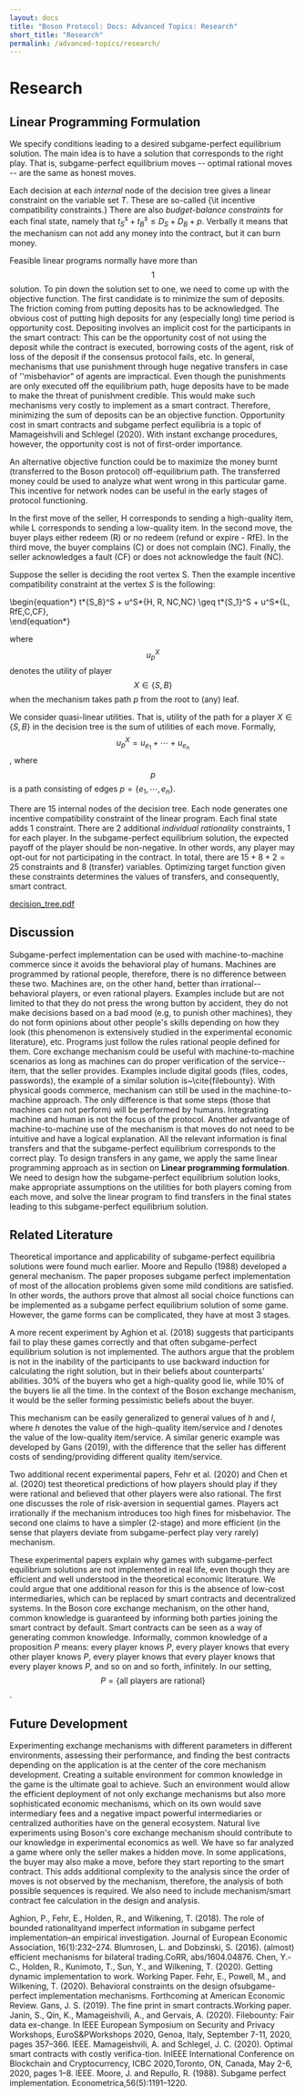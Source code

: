```yaml
---
layout: docs
title: "Boson Protocol: Docs: Advanced Topics: Research"
short_title: "Research"
permalink: /advanced-topics/research/
---
```


# Research

## Linear Programming Formulation

We specify conditions leading to a desired subgame-perfect equilibrium solution.
The main idea is to have a solution that corresponds to the right play. That is,
subgame-perfect equilibrium moves -- optimal rational moves -- are the same as
honest moves.

Each decision at each _internal_ node of the decision tree gives a linear
constraint on the variable set $T$. These are so-called {\it incentive
compatibility constraints.} There are also _budget-balance constraints_ for each
final state, namely that $t^s_S+t^s_B\leq D_S+D_B+p$. Verbally it means that the
mechanism can not add any money into the contract, but it can burn money.

Feasible linear programs normally have more than $$1$$ solution. To pin down the
solution set to one, we need to come up with the objective function. The first
candidate is to minimize the sum of deposits. The friction coming from putting
deposits has to be acknowledged. The obvious cost of putting high deposits for
any (especially long) time period is opportunity cost. Depositing involves an
implicit cost for the participants in the smart contract: This can be the
opportunity cost of not using the deposit while the contract is executed,
borrowing costs of the agent, risk of loss of the deposit if the consensus
protocol fails, etc. In general, mechanisms that use punishment through huge
negative transfers in case of ''misbehavior” of agents are impractical. Even
though the punishments are only executed off the equilibrium path, huge deposits
have to be made to make the threat of punishment credible. This would make such
mechanisms very costly to implement as a smart contract. Therefore, minimizing
the sum of deposits can be an objective function. Opportunity cost in smart
contracts and subgame perfect equilibria is a topic of Mamageishvili and
Schlegel (2020). With instant exchange procedures, however, the opportunity cost
is not of first-order importance.

An alternative objective function could be to maximize the money burnt
(transferred to the Boson protocol) off-equilibrium path. The transferred money
could be used to analyze what went wrong in this particular game. This incentive
for network nodes can be useful in the early stages of protocol functioning.

In the first move of the seller, H corresponds to sending a high-quality item,
while L corresponds to sending a low-quality item. In the second move, the buyer
plays either redeem (R) or no redeem (refund or expire - RfE). In the third
move, the buyer complains (C) or does not complain (NC). Finally, the seller
acknowledges a fault (CF) or does not acknowledge the fault (NC).

Suppose the seller is deciding the root vertex S. Then the example incentive
compatibility constraint at the vertex $S$ is the following:

\begin{equation*} t*{S_8}^S + u^S*{H, R, NC,NC} \geq t*{S_1}^S + u^S*{L,
RfE,C,CF},  
\end{equation*}

where $$u^X_{p}$$ denotes the utility of player $$X\in \{S,B\}$$ when the
mechanism takes path $p$ from the root to (any) leaf.

We consider quasi-linear utilities. That is, utility of the path for a player
$X\in \{S,B\}$ in the decision tree is the sum of utilities of each move.
Formally, $$u_p^{X}=u_{e_1}+\cdots+u_{e_n}$$, where $$p$$ is a path consisting
of edges $p=\{e_1,\cdots, e_n\}$.

There are $15$ internal nodes of the decision tree. Each node generates one
incentive compatibility constraint of the linear program. Each final state adds
$1$ constraint. There are $2$ additional _individual rationality_ constraints,
$1$ for each player. In the subgame-perfect equilibrium solution, the expected
payoff of the player should be non-negative. In other words, any player may
opt-out for not participating in the contract. In total, there are $15+8+2=25$
constraints and $8$ (transfer) variables. Optimizing target function given these
constraints determines the values of transfers, and consequently, smart
contract.

[decision_tree.pdf](https://github.com/bosonprotocol/docs.bosonprotocol.io/files/6164651/decision_tree.pdf)

## Discussion

Subgame-perfect implementation can be used with machine-to-machine commerce
since it avoids the behavioral play of humans. Machines are programmed by
rational people, therefore, there is no difference between these two. Machines
are, on the other hand, better than irrational--behavioral players, or even
rational players. Examples include but are not limited to that they do not press
the wrong button by accident, they do not make decisions based on a bad mood
(e.g, to punish other machines), they do not form opinions about other people's
skills depending on how they look (this phenomenon is extensively studied in the
experimental economic literature), etc. Programs just follow the rules rational
people defined for them. Core exchange mechanism could be useful with
machine-to-machine scenarios as long as machines can do proper verification of
the service--item, that the seller provides. Examples include digital goods
(files, codes, passwords), the example of a similar solution
is~\cite{filebounty}. With physical goods commerce, mechanism can still be used
in the machine-to-machine approach. The only difference is that some steps
(those that machines can not perform) will be performed by humans. Integrating
machine and human is not the focus of the protocol. Another advantage of
machine-to-machine use of the mechanism is that moves do not need to be
intuitive and have a logical explanation. All the relevant information is final
transfers and that the subgame-perfect equilibrium corresponds to the correct
play. To design transfers in any game, we apply the same linear programming
approach as in section on **Linear programming formulation**. We need to design
how the subgame-perfect equilibrium solution looks, make appropriate assumptions
on the utilities for both players coming from each move, and solve the linear
program to find transfers in the final states leading to this subgame-perfect
equilibrium solution.

## Related Literature

Theoretical importance and applicability of subgame-perfect equilibria solutions
were found much earlier. Moore and Repullo (1988) developed a general mechanism.
The paper proposes subgame perfect implementation of most of the allocation
problems given some mild conditions are satisfied. In other words, the authors
prove that almost all social choice functions can be implemented as a subgame
perfect equilibrium solution of some game. However, the game forms can be
complicated, they have at most $3$ stages.

A more recent experiment by Aghion et al. (2018) suggests that participants fail
to play these games correctly and that often subgame-perfect equilibrium
solution is not implemented. The authors argue that the problem is not in the
inability of the participants to use backward induction for calculating the
right solution, but in their beliefs about counterparts' abilities. $30\%$ of
the buyers who get a high-quality good lie, while $10\%$ of the buyers lie all
the time. In the context of the Boson exchange mechanism, it would be the seller
forming pessimistic beliefs about the buyer.

This mechanism can be easily generalized to general values of $h$ and $l$, where
$h$ denotes the value of the high-quality item/service and $l$ denotes the value
of the low-quality item/service. A similar generic example was developed by Gans
(2019), with the difference that the seller has different costs of
sending/providing different quality item/service.

Two additional recent experimental papers, Fehr et al. (2020) and Chen et al.
(2020) test theoretical predictions of how players should play if they were
rational and believed that other players were also rational. The first one
discusses the role of risk-aversion in sequential games. Players act
irrationally if the mechanism introduces too high fines for misbehavior. The
second one claims to have a simpler (2-stage) and more efficient (in the sense
that players deviate from subgame-perfect play very rarely) mechanism.

These experimental papers explain why games with subgame-perfect equilibrium
solutions are not implemented in real life, even though they are efficient and
well understood in the theoretical economic literature. We could argue that one
additional reason for this is the absence of low-cost intermediaries, which can
be replaced by smart contracts and decentralized systems. In the Boson core
exchange mechanism, on the other hand, common knowledge is guaranteed by
informing both parties joining the smart contract by default. Smart contracts
can be seen as a way of generating common knowledge. Informally, common
knowledge of a proposition $P$ means: every player knows $P$, every player knows
that every other player knows $P$, every player knows that every player knows
that every player knows $P$, and so on and so forth, infinitely. In our setting,
$$P = \text{\{all players are rational\}}$$.

## Future Development

Experimenting exchange mechanisms with different parameters in different
environments, assessing their performance, and finding the best contracts
depending on the application is at the center of the core mechanism development.
Creating a suitable environment for common knowledge in the game is the ultimate
goal to achieve. Such an environment would allow the efficient deployment of not
only exchange mechanisms but also more sophisticated economic mechanisms, which
on its own would save intermediary fees and a negative impact powerful
intermediaries or centralized authorities have on the general ecosystem. Natural
live experiments using Boson's core exchange mechanism should contribute to our
knowledge in experimental economics as well. We have so far analyzed a game
where only the seller makes a hidden move. In some applications, the buyer may
also make a move, before they start reporting to the smart contract. This adds
additional complexity to the analysis since the order of moves is not observed
by the mechanism, therefore, the analysis of both possible sequences is
required. We also need to include mechanism/smart contract fee calculation in
the design and analysis.

Aghion, P., Fehr, E., Holden, R., and Wilkening, T. (2018). The role of bounded
rationalityand imperfect information in subgame perfect implementation–an
empirical investigation. Journal of European Economic Association,
16(1):232–274. Blumrosen, L. and Dobzinski, S. (2016). (almost) efficient
mechanisms for bilateral trading.CoRR, abs/1604.04876. Chen, Y.-C., Holden, R.,
Kunimoto, T., Sun, Y., and Wilkening, T. (2020). Getting dynamic implementation
to work. Working Paper. Fehr, E., Powell, M., and Wilkening, T. (2020).
Behavioral constraints on the design ofsubgame-perfect implementation
mechanisms. Forthcoming at American Economic Review. Gans, J. S. (2019). The
fine print in smart contracts.Working paper. Janin, S., Qin, K., Mamageishvili,
A., and Gervais, A. (2020). Filebounty: Fair data ex-change. In IEEE European
Symposium on Security and Privacy Workshops, EuroS&PWorkshops 2020, Genoa,
Italy, September 7-11, 2020, pages 357–366. IEEE. Mamageishvili, A. and
Schlegel, J. C. (2020). Optimal smart contracts with costly verifica-tion.
InIEEE International Conference on Blockchain and Cryptocurrency, ICBC
2020,Toronto, ON, Canada, May 2-6, 2020, pages 1–8. IEEE. Moore, J. and Repullo,
R. (1988). Subgame perfect implementation. Econometrica,56(5):1191–1220.
